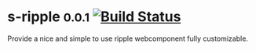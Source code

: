 # s-ripple <small>0.0.1</small> [![Build Status](https://travis-ci.org/Coffeekraken/s-ripple-component.svg?branch=release/0.0.1)](https://travis-ci.org/Coffeekraken/s-ripple-component)

Provide a nice and simple to use ripple webcomponent fully customizable.
